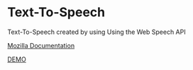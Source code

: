 # Text-To-Speech
Text-To-Speech 
created by using Using the Web Speech API

<a href="https://developer.mozilla.org/en-US/docs/Web/API/Web_Speech_API/Using_the_Web_Speech_API">Mozilla Documentation</a>

<a href="https://peaceful-minsky-0ccd9f.netlify.app/">DEMO</a>
